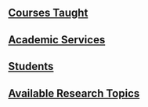 ## [Courses Taught](./courses-taught.md)

## [Academic Services](./academic-services.md)

## [Students]([./former-students.md](./former-students.md))

## [Available Research Topics](./research-topics.md)
